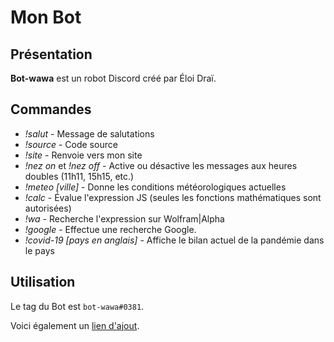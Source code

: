 # Mon Bot

## Présentation
**Bot-wawa** est un robot Discord créé par Éloi Draï.

## Commandes

* _!salut_ - Message de salutations
* _!source_ - Code source
* _!site_ - Renvoie vers mon site 
* _!nez on_ et _!nez off_ - Active ou désactive les messages aux heures doubles (11h11, 15h15, etc.)
* _!meteo [ville]_ - Donne les conditions météorologiques actuelles
* _!calc_ - Évalue l'expression JS (seules les fonctions mathématiques sont autorisées)
* _!wa_ - Recherche l'expression sur Wolfram|Alpha
* _!google_ - Effectue une recherche Google.
* _!covid-19 [pays en anglais]_ - Affiche le bilan actuel de la pandémie dans le pays

## Utilisation

Le tag du Bot est `bot-wawa#0381`.

Voici également un [lien d'ajout](https://discordapp.com/oauth2/authorize?client_id=596371774585700361&scope=bot&permissions=1275583681).
